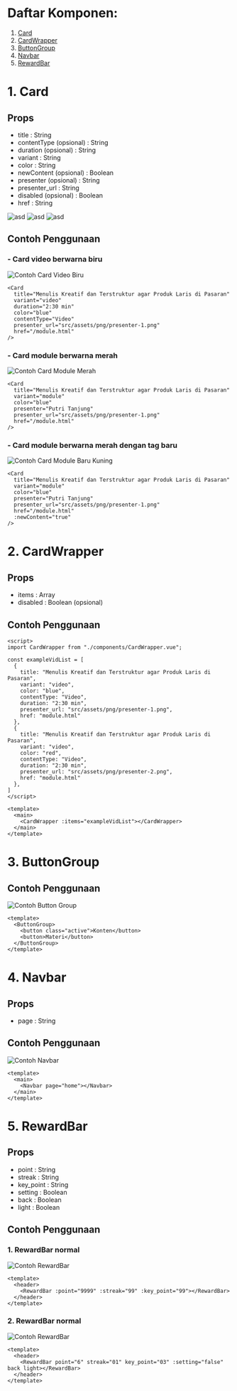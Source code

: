 # **Daftar Komponen**:
1. [Card](#1-Card)
2. [CardWrapper](#2-CardWrapper)
3. [ButtonGroup](#3-ButtonGroup)
4. [Navbar](#4-Navbar)
5. [RewardBar](#5-RewardBar)

# 1. Card

## Props
- title : String
- contentType (opsional) : String
- duration (opsional) : String
- variant : String
- color : String
- newContent (opsional) : Boolean
- presenter (opsional) : String
- presenter_url : String
- disabled (opsional) : Boolean
- href : String

![asd](https://raw.githubusercontent.com/renalditri/kuncie-ui/main/tutorial/explanation-3.png?token=GHSAT0AAAAAABRZJKXROFWGN2AZ5CAMPSV2YTGXN4A)
![asd](https://raw.githubusercontent.com/renalditri/kuncie-ui/main/tutorial/explanation-2.png?token=GHSAT0AAAAAABRZJKXQGONUBKUNOGRQQ7T2YTGXNNA)
![asd](https://raw.githubusercontent.com/renalditri/kuncie-ui/main/tutorial/explanation-1.jpg?token=GHSAT0AAAAAABRZJKXQURYEFVJ22SIT3B3KYTGXMKA)
## Contoh Penggunaan

### - Card video berwarna biru

![Contoh Card Video Biru](https://raw.githubusercontent.com/renalditri/kuncie-ui/main/tutorial/video-blue.png?token=GHSAT0AAAAAABRZJKXRMQM2LVM4FJU4MN76YTGXWFA)
```
<Card
  title="Menulis Kreatif dan Terstruktur agar Produk Laris di Pasaran"
  variant="video"
  duration="2:30 min"
  color="blue"
  contentType="Video"
  presenter_url="src/assets/png/presenter-1.png"
  href="/module.html"
/>

```
### - Card module berwarna merah
![Contoh Card Module Merah](https://raw.githubusercontent.com/renalditri/kuncie-ui/main/tutorial/module-red.jpg?token=GHSAT0AAAAAABRZJKXR3LPLLXSPJXWGM35AYTGXY2A)

```
<Card
  title="Menulis Kreatif dan Terstruktur agar Produk Laris di Pasaran"
  variant="module"
  color="blue"
  presenter="Putri Tanjung"
  presenter_url="src/assets/png/presenter-1.png"
  href="/module.html"
/>
```
### - Card module berwarna merah dengan tag baru
![Contoh Card Module Baru Kuning](https://raw.githubusercontent.com/renalditri/kuncie-ui/main/tutorial/new-yellow.jpg?token=GHSAT0AAAAAABRZJKXRGKRR3VPNV7RFBPMUYTGXY4A)
```
<Card
  title="Menulis Kreatif dan Terstruktur agar Produk Laris di Pasaran"
  variant="module"
  color="blue"
  presenter="Putri Tanjung"
  presenter_url="src/assets/png/presenter-1.png"
  href="/module.html"
  :newContent="true"
/>
```

# 2. CardWrapper

## Props
- items : Array
- disabled : Boolean (opsional)

## Contoh Penggunaan
```
<script>
import CardWrapper from "./components/CardWrapper.vue";

const exampleVidList = [
  {
    title: "Menulis Kreatif dan Terstruktur agar Produk Laris di Pasaran",
    variant: "video",
    color: "blue",
    contentType: "Video",
    duration: "2:30 min",
    presenter_url: "src/assets/png/presenter-1.png",
    href: "module.html"
  },
  {
    title: "Menulis Kreatif dan Terstruktur agar Produk Laris di Pasaran",
    variant: "video",
    color: "red",
    contentType: "Video",
    duration: "2:30 min",
    presenter_url: "src/assets/png/presenter-2.png",
    href: "module.html"
  },
]
</script>

<template>
  <main>
    <CardWrapper :items="exampleVidList"></CardWrapper>
  </main>
</template>
```

# 3. ButtonGroup
## Contoh Penggunaan
![Contoh Button Group](https://raw.githubusercontent.com/renalditri/kuncie-ui/main/tutorial/button-group.png?token=GHSAT0AAAAAABRZJKXQXUUVATCFDA3QJXC6YTGYDOQ)
```
<template>
  <ButtonGroup>
    <button class="active">Konten</button>
    <button>Materi</button>
  </ButtonGroup>
</template>
```

# 4. Navbar
## Props
- page : String
## Contoh Penggunaan
![Contoh Navbar](https://raw.githubusercontent.com/renalditri/kuncie-ui/main/tutorial/navbar.png?token=GHSAT0AAAAAABRZJKXQPAA3UZRILSSQZA7SYTGYFCA)
```
<template>
  <main>
    <Navbar page="home"></Navbar>
  </main>
</template>
```

# 5. RewardBar
## Props
- point : String
- streak : String
- key_point : String
- setting : Boolean
- back : Boolean
- light : Boolean
## Contoh Penggunaan
### 1. RewardBar normal
![Contoh RewardBar](https://raw.githubusercontent.com/renalditri/kuncie-ui/main/tutorial/reward-bar.png?token=GHSAT0AAAAAABRZJKXRKPNJMDLXUB7O3J72YTGYIQA)
```
<template>
  <header>
    <RewardBar :point="9999" :streak="99" :key_point="99"></RewardBar>
  </header>
</template>
```
### 2. RewardBar normal
![Contoh RewardBar](https://raw.githubusercontent.com/renalditri/kuncie-ui/main/tutorial/reward-bar-light.png?token=GHSAT0AAAAAABRZJKXR7SL4PD3UJFKPNQV2YTGYH2A)
```
<template>
  <header>
    <RewardBar point="6" streak="01" key_point="03" :setting="false" back light></RewardBar>
  </header>
</template>
```
